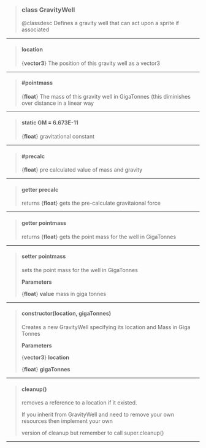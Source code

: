 > ### class GravityWell
> @classdesc Defines a gravity well that can act upon a sprite if associated
> 
> 

---

> #### location
> 
> {**vector3**} The position of this gravity well as a vector3
> 
> 

---

> #### #pointmass
> 
> {**float**} The mass of this gravity well in GigaTonnes (this diminishes over distance in a linear way
> 
> 

---

> #### static GM = 6.673E-11
> 
> {**float**} gravitational constant
> 
> 

---

> #### #precalc
> 
> {**float**} pre calculated value of mass and gravity
> 
> 

---

> #### getter precalc
> 
> returns {**float**} gets the pre-calculate gravitaional force
> 
> 

---

> #### getter pointmass
> 
> returns {**float**} gets the point mass for the well in GigaTonnes
> 
> 

---

> #### setter pointmass
> sets the point mass for the well in GigaTonnes
> 
> 
> **Parameters**
> 
> {**float**} **value** mass in giga tonnes
> 
> 

---

> #### constructor(location, gigaTonnes)
> Creates a new GravityWell specifying its location and Mass in Giga Tonnes
> 
> 
> **Parameters**
> 
> {**vector3**} **location** 
> 
> {**float**} **gigaTonnes** 
> 
> 

---

> #### cleanup()
> removes a reference to a location if it existed.
> 
> If you inherit from GravityWell and need to remove your own resources then implement your own
> 
> version of cleanup  but remember to call super.cleanup()
> 
> 

---


